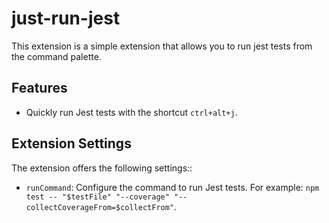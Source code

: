 # just-run-jest

This extension is a simple extension that allows you to run jest tests from the command palette.

## Features

- Quickly run Jest tests with the shortcut `ctrl+alt+j`.

## Extension Settings

The extension offers the following settings::

- `runCommand`: Configure the command to run Jest tests. For example: `npm test -- "$testFile" "--coverage" "--collectCoverageFrom=$collectFrom"`.
